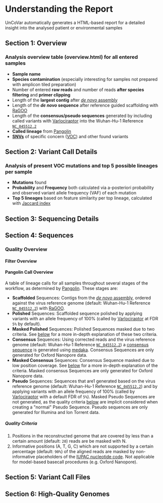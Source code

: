 # Understanding the Report

UnCoVar automatically generates a HTML-based report for a detailed insight into
the analysed patient or environmental samples

## Section 1: Overview

### Analysis overview table (overview.html) for all entered samples

- **Sample name**
- **Species contamination** (especially interesting for samples not prepared
  with amplicon tiled preparation)
- Number of entered **raw reads** and number of reads **after species
  filtering** and **primer clipping**
- Length of the **largest contig** after [_de novo_ assembly](https://en.wikipedia.org/wiki/De_novo_sequence_assemblers)
- Length of the **_de novo_ sequence** after reference guided scaffolding with
  [RaGOO](https://github.com/malonge/RaGOO)
- Length of the **consensus/pseudo sequences** generated by including
  called variants with [Varlociraptor](https://varlociraptor.github.io) into
  the Wuhan-Hu-1 Reference
  [`NC_045512.2`](https://www.ncbi.nlm.nih.gov/nuccore/1798174254)
- **Called lineage** from [Pangolin](https://github.com/cov-lineages/pangolin)
- **[SNVs](https://en.wikipedia.org/wiki/Single-nucleotide_polymorphism)**
  of specific concern
  ([VOC](https://en.wikipedia.org/wiki/Variant_of_concern)) and other found variants

## Section 2: Variant Call Details

### Analysis of present VOC mutations and top 5 possible lineages per sample

- **Mutations** found
- **Probability** and **Frequency** both calculated via a-posteriori probability
  and observed variant allele frequency (VAF) of each mutation
- **Top 5 lineages** based on feature similarity per top lineage, calculated with
  [Jaccard index](https://en.wikipedia.org/wiki/Jaccard_index)

## Section 3: Sequencing Details

## Section 4: Sequences

### Quality Overview

#### Filter Overview

#### Pangolin Call Overview

A table of lineage calls for all samples throughout several stages of the
workflow, as determined by [Pangolin](https://github.com/cov-lineages/pangolin).
These stages are:

- **Scaffolded** Sequences: Contigs from the
  [_de novo_ assembly](https://en.wikipedia.org/wiki/De_novo_sequence_assemblers),
  ordered against the virus reference genome (default: Wuhan-Hu-1 Reference
  [`NC_045512.2`](https://www.ncbi.nlm.nih.gov/nuccore/1798174254)) with
  [RaGOO](https://github.com/malonge/RaGOO).
- **Polished** Sequences: Scaffolded sequence polished by applying variants with
  an allele frequency of 100% (called by [Varlociraptor](https://varlociraptor.github.io)
  at FDR `5%` by default).
- **Masked Polished** Sequences: Polished Sequences masked due to two criteria.
  See [below](#quality-criteria) for a more in-depth explanation of these two criteria.
- **Consensus** Sequences: Using corrected reads and the virus reference
  genome (default: Wuhan-Hu-1 Reference
  [`NC_045512.2`](https://www.ncbi.nlm.nih.gov/nuccore/1798174254)) a
  [consensus sequence](https://en.wikipedia.org/wiki/Consensus_sequence)
  is generated using [medaka](https://github.com/nanoporetech/medaka).
  Consensus Sequences are only generated for Oxford Nanopore data.
- **Masked Consensus** Sequences: Consensus Sequence masked due to low position
  coverage. See [below](#quality-criteria) for a more in-depth explanation of
  the criteria. Masked consensus Sequences are only generated for Oxford
  Nanopore data.
- **Pseudo** Sequences: Sequences that are1 generated based on the virus reference
  genome (default: Wuhan-Hu-1 Reference
  [`NC_045512.2`](https://www.ncbi.nlm.nih.gov/nuccore/1798174254)) and by applying
  variants with an allele frequency of 100% (called by
  [Varlociraptor](https://varlociraptor.github.io) with a default FDR of `5%`).
  Masked Pseudo Sequences are not generated, as the quality criteria [below](#quality-criteria)
  are implicit considered when creating a "normal" Pseudo Sequence. Pseudo sequences
  are only generated for Illumina and Ion Torrent data.

##### Quality Criteria

1. Positions in the reconstructed genome that are covered by less than a certain
   amount (default: `20`) reads are be masked with N.
1. Informative positions (A, T, G, C) which are not supported by a certain
   percentage (default: `90%`) of the aligned reads are masked by non-informative
   placeholders of the [IUPAC nucleotide code](https://www.bioinformatics.org/sms/iupac.html).
   Not applicable for model-based basecall procedures (e.g. Oxford Nanopore).

## Section 5: Variant Call Files

## Section 6: High-Quality Genomes

